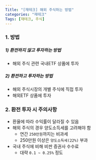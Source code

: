 ```yaml
---
Title: "[재테크] 해외 주식하는 방법"
categories: "재테크"
Tags: [재테크, 주식]
---
```




### 1. 방법

##### 1) 환전하지 않고 투자하는 방법

- 해외 주식 관련 국내ETF 상품에 투자

##### 2) 환전하고 투자하는 방법

- 해외 주식시장의 개별 주식에 직접 투자
- 해외ETF 상품에 투자



### 2. 환전 투자 시 주의사항

- 환율에 따라 수익률이 달라질 수 있음
- 해외 주식의 경우 양도소득세를 고려해야 함
  - 연간 `250만원`까지는 비과세
  - 250만원 이상은 `양도소득세(22%)` 부과
- 국내 주식에 비해 비싼 증권사 수수료
  - 대략 `0.1 ~ 0.25%` 정도

